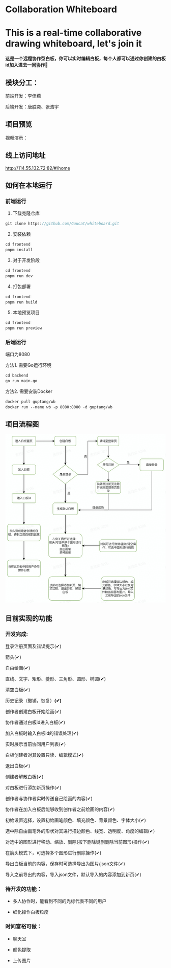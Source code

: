 # Collaboration Whiteboard
# **This is a real-time collaborative drawing whiteboard, let's join it**

**这是一个远程协作型白板，你可以实时编辑白板，每个人都可以通过你创建的白板id加入进去一同协作🤗**

## 模块分工：

前端开发：李佳燕

后端开发：唐胜奕、张浩宇

## 项目预览

视频演示： 

## 线上访问地址

http://114.55.132.72:82/#/home

## 如何在本地运行

### 前端运行

1. 下载克隆仓库

```JavaScript
git clone https://github.com/Guucat/whiteboard.git
```

2. 安装依赖

```JavaScript
cd frontend
pnpm install
```

3. 对于开发阶段

```JavaScript
cd frontend
pnpm run dev
```

4. 打包部署

```JavaScript
cd frontend
pnpm run build
```

5. 本地预览项目

```JavaScript
cd frontend
pnpm run preview
```

### 后端运行

端口为8080

方法1. 需要Go运行环境

```Dockerfile
cd backend
go run main.go
```

方法2. 需要安装Docker

```Dockerfile
docker pull guptang/wb
docker run --name wb -p 8080:8080 -d guptang/wb
```

## 项目流程图

![Flowchart](Flowchart.jpg)

## 目前实现的功能

### 开发完成:

登录注册页面及错误提示(✔)

箭头(✔)

自由绘画(✔)

直线、文字、矩形、菱形、三角形、圆形、椭圆(✔)

清空白板(✔)

历史记录（撤销，恢复）**(✔)**

创作者创建白板开始绘画(✔)

协作者通过白板id进入白板(✔)

加入白板时输入白板id的错误处理(✔)

实时展示当前协同用户列表(✔)

白板创建者对其设置只读、编辑模式(✔)

退出白板(✔)

创建者解散白板(✔)

对白板进行添加新页操作(✔)

创作者与协作者实时传送自己绘画的内容(✔)

协作者在加入白板后能够收到创作者之前绘画的内容(✔)

初始设置选择，设置初始画笔颜色、填充颜色、背景颜色、字体大小(✔)

选中除自由画笔外的形状对其进行描边颜色、线宽、透明度、角度的编辑(✔)

对选中的图形进行移动、缩放、删除(按下删除键删删除当前图形)操作(✔)

在箭头模式下，可选择多个图形进行删除操作(✔)

导出白板当前的内容，保存时可选择导出为图片/json文件(✔)

导入之前导出的内容，导入json文件，默认导入的内容添加到新页(✔)

### 待开发的功能：

- 多人协作时，能看到不同的光标代表不同的用户

- 细化操作白板粒度

### 时间富裕可做：

* 聊天室

* 颜色提取

* 上传图片

